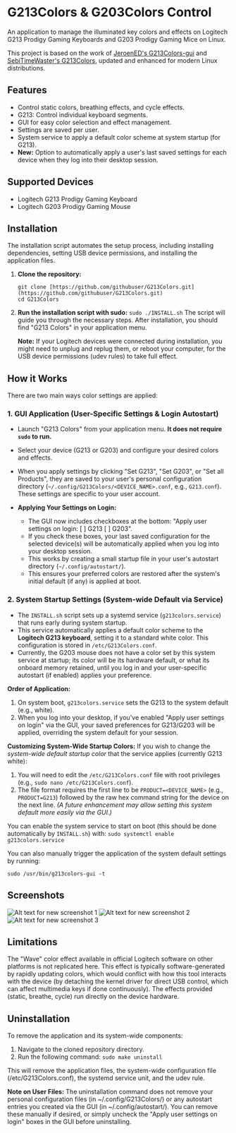 # G213Colors & G203Colors Control

An application to manage the illuminated key colors and effects on Logitech G213 Prodigy Gaming Keyboards and G203 Prodigy Gaming Mice on Linux.

This project is based on the work of [JeroenED's G213Colors-gui](https://github.com/JeroenED/G213Colors-gui) and [SebiTimeWaster's G213Colors](https://github.com/SebiTimeWaster/G213Colors), updated and enhanced for modern Linux distributions.

## Features

* Control static colors, breathing effects, and cycle effects.
* G213: Control individual keyboard segments.
* GUI for easy color selection and effect management.
* Settings are saved per user.
* System service to apply a default color scheme at system startup (for G213).
* **New:** Option to automatically apply a user's last saved settings for each device when they log into their desktop session.

## Supported Devices

* Logitech G213 Prodigy Gaming Keyboard
* Logitech G203 Prodigy Gaming Mouse

## Installation

The installation script automates the setup process, including installing dependencies, setting USB device permissions, and installing the application files.

1.  **Clone the repository:**
    ```
    git clone [https://github.com/githubuser/G213Colors.git](https://github.com/githubuser/G213Colors.git)
    cd G213Colors
    ```

2.  **Run the installation script with sudo:**
    ```sudo ./INSTALL.sh```
    The script will guide you through the necessary steps. After installation, you should find "G213 Colors" in your application menu.

    **Note:** If your Logitech devices were connected during installation, you might need to unplug and replug them, or reboot your computer, for the USB device permissions (udev rules) to take full effect.

## How it Works

There are two main ways color settings are applied:

### 1. GUI Application (User-Specific Settings & Login Autostart)

* Launch "G213 Colors" from your application menu. **It does not require `sudo` to run.**
* Select your device (G213 or G203) and configure your desired colors and effects.
* When you apply settings by clicking "Set G213", "Set G203", or "Set all Products", they are saved to your user's personal configuration directory (`~/.config/G213Colors/<DEVICE_NAME>.conf`, e.g., `G213.conf`). These settings are specific to your user account.

* **Applying Your Settings on Login:**
    * The GUI now includes checkboxes at the bottom: "Apply user settings on login: [ ] G213 [ ] G203".
    * If you check these boxes, your last saved configuration for the selected device(s) will be automatically applied when you log into your desktop session.
    * This works by creating a small startup file in your user's autostart directory (`~/.config/autostart/`).
    * This ensures your preferred colors are restored after the system's initial default (if any) is applied at boot.

### 2. System Startup Settings (System-wide Default via Service)

* The `INSTALL.sh` script sets up a systemd service (`g213colors.service`) that runs early during system startup.
* This service automatically applies a default color scheme to the **Logitech G213 keyboard**, setting it to a standard white color. This configuration is stored in `/etc/G213Colors.conf`.
* Currently, the G203 mouse does not have a color set by this system service at startup; its color will be its hardware default, or what its onboard memory retained, until you log in and your user-specific autostart (if enabled) applies your preference.

**Order of Application:**
1.  On system boot, `g213colors.service` sets the G213 to the system default (e.g., white).
2.  When you log into your desktop, if you've enabled "Apply user settings on login" via the GUI, your saved preferences for G213/G203 will be applied, overriding the system default for your session.

**Customizing System-Wide Startup Colors:**
If you wish to change the *system-wide default startup color* that the service applies (currently G213 white):
1.  You will need to edit the `/etc/G213Colors.conf` file with root privileges (e.g., `sudo nano /etc/G213Colors.conf`).
2.  The file format requires the first line to be `PRODUCT=<DEVICE_NAME>` (e.g., `PRODUCT=G213`) followed by the raw hex command string for the device on the next line.
    *(A future enhancement may allow setting this system default more easily via the GUI.)*

You can enable the system service to start on boot (this should be done automatically by `INSTALL.sh`) with:
```sudo systemctl enable g213colors.service```

You can also manually trigger the application of the system default settings by running:

```sudo /usr/bin/g213colors-gui -t```

## Screenshots 

![Alt text for new screenshot 1](https://raw.githubusercontent.com/nickth76/G213Colors/refs/heads/master/screenshots/screenshot-1.png)
![Alt text for new screenshot 2](https://raw.githubusercontent.com/nickth76/G213Colors/refs/heads/master/screenshots/screenshot-2.png)
![Alt text for new screenshot 3](https://raw.githubusercontent.com/nickth76/G213Colors/refs/heads/master/screenshots/screenshot-3.png)

## Limitations
The "Wave" color effect available in official Logitech software on other platforms is not replicated here. This effect is typically software-generated by rapidly updating colors, which would conflict with how this tool interacts with the device (by detaching the kernel driver for direct USB control, which can affect multimedia keys if done continuously). The effects provided (static, breathe, cycle) run directly on the device hardware.

## Uninstallation
To remove the application and its system-wide components:
1. Navigate to the cloned repository directory.
2. Run the following command:
```sudo make uninstall```

This will remove the application files, the system-wide configuration file (/etc/G213Colors.conf), the systemd service unit, and the udev rule.

**Note on User Files:** The uninstallation command does not remove your personal configuration files (in ~/.config/G213Colors/) or any autostart entries you created via the GUI (in ~/.config/autostart/). You can remove these manually if desired, or simply uncheck the "Apply user settings on login" boxes in the GUI before uninstalling.

